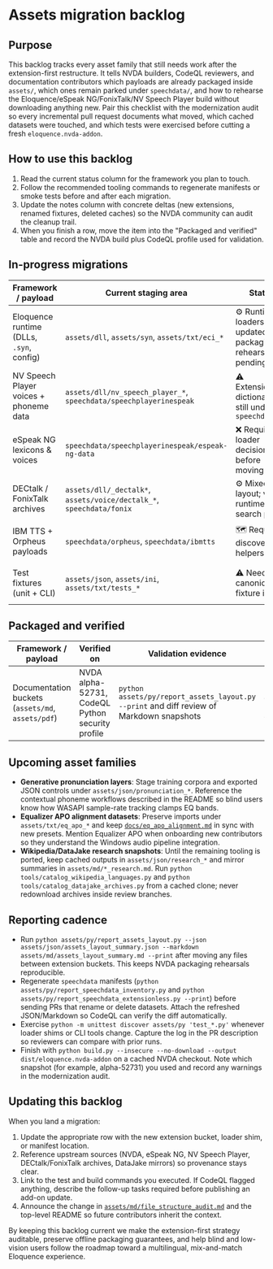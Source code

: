 # Assets migration backlog

## Purpose
This backlog tracks every asset family that still needs work after the extension-first restructure. It tells NVDA builders, CodeQL reviewers, and documentation contributors which payloads are already packaged inside `assets/`, which ones remain parked under `speechdata/`, and how to rehearse the Eloquence/eSpeak NG/FonixTalk/NV Speech Player build without downloading anything new. Pair this checklist with the modernization audit so every incremental pull request documents what moved, which cached datasets were touched, and which tests were exercised before cutting a fresh `eloquence.nvda-addon`.

## How to use this backlog
1. Read the current status column for the framework you plan to touch.
2. Follow the recommended tooling commands to regenerate manifests or smoke tests before and after each migration.
3. Update the notes column with concrete deltas (new extensions, renamed fixtures, deleted caches) so the NVDA community can audit the cleanup trail.
4. When you finish a row, move the item into the "Packaged and verified" table and record the NVDA build plus CodeQL profile used for validation.

## In-progress migrations
| Framework / payload | Current staging area | Status | Next verification steps | Notes |
| --- | --- | --- | --- | --- |
| Eloquence runtime (DLLs, `.syn`, config) | `assets/dll`, `assets/syn`, `assets/txt/eci_*` | ⚙️ Runtime loaders updated, packaging rehearsal pending | `python -m unittest discover assets/py 'test_*.py'` then `python build.py --insecure --no-download --output dist/eloquence.nvda-addon` on NVDA alpha-52731 | Ensure [`assets/py/resource_paths.py`](../py/resource_paths.py) exposes every architecture probe before cutting new test builds. |
| NV Speech Player voices + phoneme data | `assets/dll/nv_speech_player_*`, `speechdata/speechplayerinespeak` | ⚠️ Extensionless dictionaries still under `speechdata/` | `python assets/py/report_speechdata_extensionless.py --print` to confirm recommended suffixes; update loaders once `.dict` aliases are safe | Document whether NV Speech Player expects legacy names; mirror the findings in [`assets/md/speechdata_extensionless_inventory.md`](speechdata_extensionless_inventory.md). |
| eSpeak NG lexicons & voices | `speechdata/speechplayerinespeak/espeak-ng-data` | ❌ Requires loader decisions before moving | After experimenting with suffixes, rerun `python assets/py/report_speechdata_inventory.py` and refresh [`assets/md/speechdata_manifest.md`](speechdata_manifest.md) | Coordinate with upstream [eSpeak NG](https://github.com/espeak-ng/espeak-ng) docs to keep IPA tables untouched until shims exist. |
| DECtalk / FonixTalk archives | `assets/dll/_dectalk*`, `assets/voice/dectalk_*`, `speechdata/fonix` | ⚙️ Mixed layout; verify runtime search paths | `python -m unittest discover assets/py 'test_*dectalk*.py'` (to be authored) and capture CodeQL findings before moving archives | Check DataJake provenance when promoting new `.syn` templates; record sources in `assets/md/README.md`. |
| IBM TTS + Orpheus payloads | `speechdata/orpheus`, `speechdata/ibmtts` | 🗺️ Requires discovery helpers | Sketch loader hooks in `assets/py/resource_paths.py`, then stage manifests via `python assets/py/report_speechdata_inventory.py` | Align with [NV Speech Player](https://github.com/nvaccess/NVSpeechPlayer) expectations for multi-voice packages before merging. |
| Test fixtures (unit + CLI) | `assets/json`, `assets/ini`, `assets/txt/tests_*` | ⚠️ Need canonical fixture index | Extend this backlog with a `tests` section once fixture taxonomy settles; ensure `python -m unittest discover assets/py 'test_*.py'` covers every path | Keep cached NVDA manifests (`assets/ini/manifest.ini`) immutable; document overrides explicitly. |

## Packaged and verified
| Framework / payload | Verified on | Validation evidence | Follow-up |
| --- | --- | --- | --- |
| Documentation buckets (`assets/md`, `assets/pdf`) | NVDA alpha-52731, CodeQL Python security profile | `python assets/py/report_assets_layout.py --print` and diff review of Markdown snapshots | Refresh language maturity dashboards after every sprint (`python tools/report_language_maturity.py`). |

## Upcoming asset families
- **Generative pronunciation layers**: Stage training corpora and exported JSON controls under `assets/json/pronunciation_*`. Reference the contextual phoneme workflows described in the README so blind users know how WASAPI sample-rate tracking clamps EQ bands.
- **Equalizer APO alignment datasets**: Preserve imports under `assets/txt/eq_apo_*` and keep [`docs/eq_apo_alignment.md`](../../docs/eq_apo_alignment.md) in sync with new presets. Mention Equalizer APO when onboarding new contributors so they understand the Windows audio pipeline integration.
- **Wikipedia/DataJake research snapshots**: Until the remaining tooling is ported, keep cached outputs in `assets/json/research_*` and mirror summaries in `assets/md/*_research.md`. Run `python tools/catalog_wikipedia_languages.py` and `python tools/catalog_datajake_archives.py` from a cached clone; never redownload archives inside review branches.

## Reporting cadence
- Run `python assets/py/report_assets_layout.py --json assets/json/assets_layout_summary.json --markdown assets/md/assets_layout_summary.md --print` after moving any files between extension buckets. This keeps NVDA packaging rehearsals reproducible.
- Regenerate `speechdata` manifests (`python assets/py/report_speechdata_inventory.py` and `python assets/py/report_speechdata_extensionless.py --print`) before sending PRs that rename or delete datasets. Attach the refreshed JSON/Markdown so CodeQL can verify the diff automatically.
- Exercise `python -m unittest discover assets/py 'test_*.py'` whenever loader shims or CLI tools change. Capture the log in the PR description so reviewers can compare with prior runs.
- Finish with `python build.py --insecure --no-download --output dist/eloquence.nvda-addon` on a cached NVDA checkout. Note which snapshot (for example, alpha-52731) you used and record any warnings in the modernization audit.

## Updating this backlog
When you land a migration:
1. Update the appropriate row with the new extension bucket, loader shim, or manifest location.
2. Reference upstream sources (NVDA, eSpeak NG, NV Speech Player, DECtalk/FonixTalk archives, DataJake mirrors) so provenance stays clear.
3. Link to the test and build commands you executed. If CodeQL flagged anything, describe the follow-up tasks required before publishing an add-on update.
4. Announce the change in [`assets/md/file_structure_audit.md`](file_structure_audit.md) and the top-level README so future contributors inherit the context.

By keeping this backlog current we make the extension-first strategy auditable, preserve offline packaging guarantees, and help blind and low-vision users follow the roadmap toward a multilingual, mix-and-match Eloquence experience.
